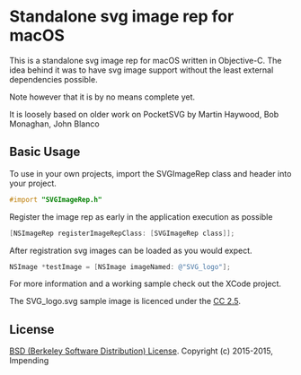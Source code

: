 # Standalone svg image rep for macOS

This is a standalone svg image rep for macOS written in Objective-C. The idea behind
it was to have svg image support without the least external dependencies possible.

Note however that it is by no means complete yet.

It is loosely based on older work on PocketSVG by Martin Haywood, Bob Monaghan, John Blanco

## Basic Usage ##

To use in your own projects, import the SVGImageRep class and header into your
project.

```objective-c
#import "SVGImageRep.h"
```
Register the image rep as early in the application execution as possible

```objective-c
[NSImageRep registerImageRepClass: [SVGImageRep class]];
```
After registration svg images can be loaded as you would expect.

```objective-c
NSImage *testImage = [NSImage imageNamed: @"SVG_logo"];
```
For more information and a working sample check out the XCode project.

The SVG_logo.svg sample image is licenced under the [CC 2.5](https://creativecommons.org/licenses/by/2.5/).

## License ##
[BSD (Berkeley Software Distribution) License](http://www.opensource.org/licenses/bsd-license.php).
Copyright (c) 2015-2015, Impending
